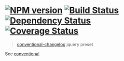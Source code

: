 #  [![NPM version][npm-image]][npm-url] [![Build Status][travis-image]][travis-url] [![Dependency Status][daviddm-image]][daviddm-url] [![Coverage Status][coveralls-image]][coveralls-url]

> [conventional-changelog](https://github.com/ajoslin/conventional-changelog) jquery preset


See [conventional](convention.md)


[npm-image]: https://badge.fury.io/js/conventional-changelog-jquery.svg
[npm-url]: https://npmjs.org/package/conventional-changelog-jquery
[travis-image]: https://travis-ci.org/stevemao/conventional-changelog-jquery.svg?branch=master
[travis-url]: https://travis-ci.org/stevemao/conventional-changelog-jquery
[daviddm-image]: https://david-dm.org/stevemao/conventional-changelog-jquery.svg?theme=shields.io
[daviddm-url]: https://david-dm.org/stevemao/conventional-changelog-jquery
[coveralls-image]: https://coveralls.io/repos/stevemao/conventional-changelog-jquery/badge.svg
[coveralls-url]: https://coveralls.io/r/stevemao/conventional-changelog-jquery
